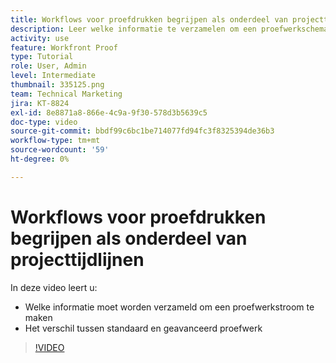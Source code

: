 ```yaml
---
title: Workflows voor proefdrukken begrijpen als onderdeel van projecttijdlijnen
description: Leer welke informatie te verzamelen om een proefwerkschema en het verschil tussen basis en geavanceerde proefdrukwerkschema's in  [!DNL &#x200B; Workfront] tot stand te brengen.
activity: use
feature: Workfront Proof
type: Tutorial
role: User, Admin
level: Intermediate
thumbnail: 335125.png
team: Technical Marketing
jira: KT-8824
exl-id: 8e8871a8-866e-4c9a-9f30-578d3b5639c5
doc-type: video
source-git-commit: bbdf99c6bc1be714077fd94fc3f8325394de36b3
workflow-type: tm+mt
source-wordcount: '59'
ht-degree: 0%

---
```


# Workflows voor proefdrukken begrijpen als onderdeel van projecttijdlijnen

In deze video leert u:

* Welke informatie moet worden verzameld om een proefwerkstroom te maken
* Het verschil tussen standaard en geavanceerd proefwerk

>[!VIDEO](https://video.tv.adobe.com/v/335125/?quality=12&learn=on&enablevpops=1)



